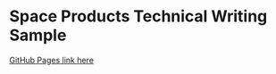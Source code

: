 # Space Products Technical Writing Sample 

[GitHub Pages link here](https://brandimac.github.io/space-products/)